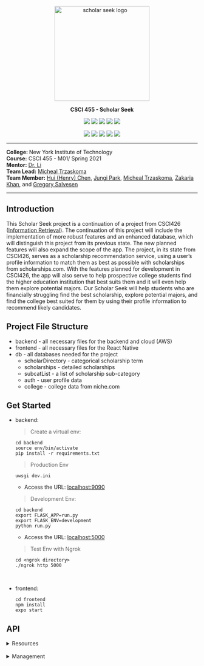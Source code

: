 <p align="center">
   <image
   src="./frontend/assets/AppLogo.png"
   alt="scholar seek logo"
   height="250"
          width="250"/>
</p>

<p align="center">
   <b>CSCI 455 - Scholar Seek</b>
</p>

<p align="center">
   <image src="https://shields.io/badge/python-3.8.x-blue??style=flat&logo=python&logoColor=white" />
   <image src="https://img.shields.io/badge/JavaScript-blue?style=flat&logo=JavaScript&logoColor=white&color=blue" />
   <image src="https://img.shields.io/badge/react-0.63.2-blue?style=flat&logo=react&logoColor=white&label=React%20Native" />
   <image src="https://img.shields.io/badge/npm-7.6.3-blue?style=flat&logo=npm&logoColor=white" />
   <image src="https://img.shields.io/badge/expo-41.0.0-blue?style=flat&logo=Expo&logoColor=white&color=blue" />
</p>

<p align="center">
   <image src="https://img.shields.io/badge/flask-1.1.2-blue?style=flat&logo=flask&logoColor=white" />
   <image src="https://img.shields.io/badge/selenium-3.141.0-blue?style=flat&logo=selenium&logoColor=white" />
   <image src="https://img.shields.io/badge/pytest-6.2.2-blue?style=flat&logo=pytest&logoColor=white" />
   <image src="https://img.shields.io/badge/AWS%20EC2-blue?style=flat&logo=Amazon%20AWS&logoColor=white&color=blue" />
   <image src="https://img.shields.io/badge/mongodb-3.6.8-blue?style=flat&logo=mongodb&logoColor=white&color=blue" />
</p>

---
<b>College: </b>New York Institute of Technology<br>
<b>Course:</b> CSCI 455 - M01/ Spring 2021<br>
<b>Mentor:</b> <a href="https://www.nyit.edu/bio/wli20">Dr. Li</a><br>
<b>Team Lead:</b> <a href="https://github.com/MichaelTrzaskoma">Micheal Trzaskoma</a><br>
<b>Team Member:</b> <a href="https://hchen98.github.io/">Hui (Henry) Chen</a>, <a href="https://github.com/byjungy93">Jungi Park</a>, <a href="https://github.com/MichaelTrzaskoma">Micheal Trzaskoma</a>, <a href="https://github.com/THeKhanMann">Zakaria Khan</a>, and <a href="https://github.com/Greg-Salvesen2">Gregory Salvesen</a>

---

## Introduction
This Scholar Seek project is a continuation of a project from CSCI426 (<a href="https://github.com/hchen98/csci426-project">Information Retrieval</a>). The continuation of this project will include the implementation of more robust features and an enhanced database, which will distinguish this project from its previous state. The new planned features will also expand the scope of the app. The project, in its state from CSCI426, serves as a scholarship recommendation service, using a user’s profile information to match them as best as possible with scholarships from scholarships.com. With the features planned for development in CSCI426, the app will also serve to help prospective college students find the higher education institution that best suits them and it will even help them explore potential majors. Our Scholar Seek will help students who are financially struggling find the best scholarship, explore potential majors, and find the college best suited for them by using their profile information to recommend likely candidates.

## Project File Structure

* backend - all necessary files for the backend and cloud (AWS)
* frontend - all necessary files for the React Native
* db - all databases needed for the project
    * scholarDirectory - categorical scholarship term
    * scholarships - detailed scholarships
    * subcatList - a list of scholarship sub-category
    * auth - user profile data
    * college - college data from niche.com

## Get Started

* backend:
    
    > Create a virtual env:
    ```
    cd backend
    source env/bin/activate
    pip install -r requirements.txt
    ```

    >Production Env
    ```
    uwsgi dev.ini
    ```

    * Access the URL: <a href="localhost:9090">localhost:9090</a>

    >Development Env:
    ```
    cd backend
    export FLASK_APP=run.py
    export FLASK_ENV=development
    python run.py
    ```

    * Access the URL: <a href="localhost:5000">localhost:5000</a>

    >Test Env with Ngrok
   ```
   cd <ngrok directory>
   ./ngrok http 5000
   ```

<br>

* frontend:

    ```
    cd frontend
    npm install
    expo start
    ```

## API

<details>

<summary>Resources</summary>


| Endpoint | Method(s) | Description |
| :--- | :--- | :--- |
| /api/v1.2/resources/scholarships/view/categories/general | GET | View a list of scholarship general category terms. E.g. Acamdeic Major, Age, Gendder, and etc. |
| /api/v1.2/resources/scholarships/view/categories/<cater\> | GET | View a list of scholarship sub-category terms. E.g. Acamdeic Major has Accounting, Computer Science, and etc. |
| /api/v1.2/resources/scholarships/view/categories/sub/<cater\> | GET | View a list of scholarship that belongs to a specific sub-categories. |
| /api/v1.2/resources/scholarships/view/titles/<scholarship_title\> | GET | View a specific scholarship detail by providing the title of that scholarship. |

</details>

<br>

<details>

<summary>Management</summary>

| Endpoint | Method(s) | Description |
| :--- | :--- | :--- |
| /api/v1.2/users/id/<email\>/surveys/scholarship | POST | Insert client's scholarship survey detail into db. |
| /api/v1.2/users/id/<email\>/recommends/scholarship | GET | View a list of recommended scholarships by providing client's email. |

</details>